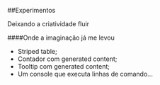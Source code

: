 ##Experimentos

Deixando a criatividade fluir

####Onde a imaginação já me levou
- Striped table;
- Contador com generated content;
- Tooltip com generated content;
- Um console que executa linhas de comando...